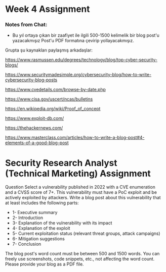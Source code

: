

# Week 4 Assignment

### Notes from Chat:

- Bu yıl ortaya çıkan bir zaafiyet ile ilgili 500-1500 kelimelik bir blog post'u yazacakmışız
Post'u PDF formatına çevirip yollayacakmışız.

Grupta şu kaynakları paylaşmış arkadaşlar:

https://www.rasmussen.edu/degrees/technology/blog/top-cyber-security-blogs/

https://www.securitymadesimple.org/cybersecurity-blog/how-to-write-cybersecurity-blog-posts

https://www.cvedetails.com/browse-by-date.php

https://www.cisa.gov/uscert/ncas/bulletins

https://en.wikipedia.org/wiki/Proof_of_concept

https://www.exploit-db.com/

https://thehackernews.com/

https://www.masterclass.com/articles/how-to-write-a-blog-post#4-elements-of-a-good-blog-post



# Security Research Analyst (Technical Marketing) Assignment

Question
Select a vulnerability published in 2022 with a CVE enumeration and a CVSS score of 7+. This vulnerability must have a PoC exploit and be actively exploited by attackers. Write a blog post about this vulnerability that at least includes the following parts:

- 1- Executive summary
- 2- Introduction
- 3- Explanation of the vulnerability with its impact
- 4- Explanation of the exploit
- 5- Current exploitation status (relevant threat groups, attack campaigns)
- 6- Mitigation suggestions
- 7- Conclusion


The blog post's word count must be between 500 and 1500 words. 
You can freely use screenshots, code snippets, etc., not affecting the word count. Please provide your blog as a PDF file.



